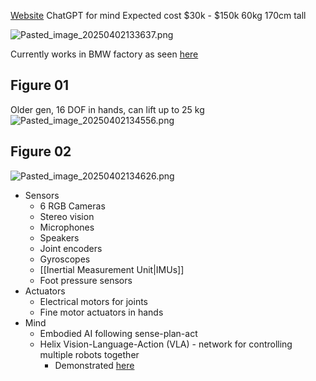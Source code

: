 [Website](https://www.figure.ai/)
ChatGPT for mind
Expected cost $30k - $150k
60kg
170cm tall

![Pasted_image_20250402133637.png](pasted_image_20250402133637.png)

Currently works in BMW factory as seen [here](https://www.youtube.com/watch?v=WoXCHr1IaTM\&pp=ygUKZmlndXJlIGJtdw%3D%3D)

## Figure 01

Older gen, 16 DOF in hands, can lift up to 25 kg
![Pasted_image_20250402134556.png](pasted_image_20250402134556.png)

## Figure 02

![Pasted_image_20250402134626.png](pasted_image_20250402134626.png)

* Sensors
  * 6 RGB Cameras
  * Stereo vision
  * Microphones
  * Speakers
  * Joint encoders
  * Gyroscopes
  * [[Inertial Measurement Unit|IMUs]]
  * Foot pressure sensors
* Actuators
  * Electrical motors for joints
  * Fine motor actuators in hands
* Mind
  * Embodied AI following sense-plan-act
  * Helix Vision-Language-Action (VLA) - network for controlling multiple robots together
    * Demonstrated [here](https://www.youtube.com/watch?v=Z3yQHYNXPws\&pp=ygUMZmlndXJlIGhlbGl4)
